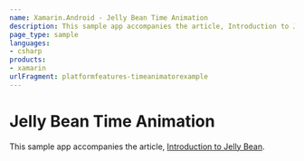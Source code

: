 ```yaml
---
name: Xamarin.Android - Jelly Bean Time Animation
description: This sample app accompanies the article, Introduction to Jelly Bean.
page_type: sample
languages:
- csharp
products:
- xamarin
urlFragment: platformfeatures-timeanimatorexample
---
```

# Jelly Bean Time Animation 

This sample app accompanies the article, 
[Introduction to Jelly Bean](http://developer.xamarin.com/guides/android/platform_features/introduction_to_jelly_bean/).


